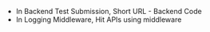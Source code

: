 - In Backend Test Submission, Short URL - Backend Code
- In Logging Middleware, Hit APIs using middleware
